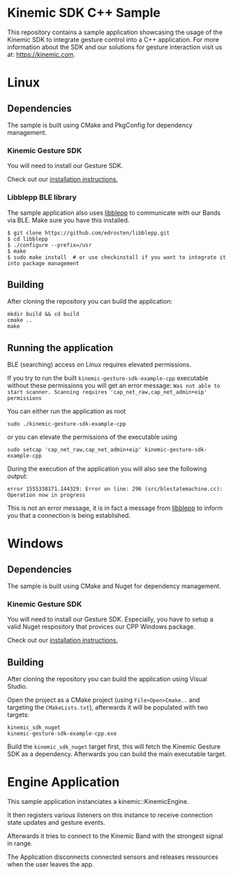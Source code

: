 # Kinemic SDK C++ Sample

This repository contains a sample application showcasing the usage of the Kinemic SDK to integrate gesture control into a C++ application.
For more information about the SDK and our solutions for gesture interaction visit us at: https://kinemic.com.

# Linux

## Dependencies

The sample is built using CMake and PkgConfig for dependency management.

### Kinemic Gesture SDK

You will need to install our Gesture SDK.

Check out our [installation instructions.](https://kinemic.com/en/developerarea/installation/#linux)

### Libblepp BLE library

The sample application also uses [libblepp](https://github.com/edrosten/libblepp) to
communicate with our Bands via BLE. Make sure you have this installed.

```
$ git clone https://github.com/edrosten/libblepp.git
$ cd libblepp
$ ./configure --prefix=/usr
$ make
$ sudo make install  # or use checkinstall if you want to integrate it into package management
```

## Building

After cloning the repository you can build the application:

```
mkdir build && cd build
cmake ..
make
```

## Running the application

BLE (searching) access on Linux requires elevated permissions.

If you try to run the built `kinemic-gesture-sdk-example-cpp` executable without
these permissions you will get an error message: `Was not able to start scanner. Scanning requires 'cap_net_raw,cap_net_admin+eip' permissions`

You can either run the application as root

```
sudo ./kinemic-gesture-sdk-example-cpp
```

or you can elevate the permissions of the
executable using

```
sudo setcap 'cap_net_raw,cap_net_admin+eip' kinemic-gesture-sdk-example-cpp
```

During the execution of the application you will also see the following output:

```
error 1555338171.144329: Error on line: 296 (src/blestatemachine.cc): Operation now in progress
```

This is *not* an error message, it is in fact a message from [libblepp](https://github.com/edrosten/libblepp)
to inform you that a connection is being established.

# Windows

## Dependencies

The sample is built using CMake and Nuget for dependency management.

### Kinemic Gesture SDK

You will need to install our Gesture SDK. Especially, you have to setup a valid Nuget respository that provices our CPP Windows package.

Check out our [installation instructions.](https://kinemic.com/en/developerarea/installation/#windows)

## Building

After cloning the repository you can build the application using Visual Studio.

Open the project as a CMake project (using `File>Open>Cmake..` and targeting the `CMakeLists.txt`), afterwards it will be populated with two targets:

```
kinemic_sdk_nuget
kinemic-gesture-sdk-example-cpp.exe
```

Build the `kinemic_sdk_nuget` target first, this will fetch the Kinemic Gesture SDK as a dependency.
Afterwards you can build the main executable target.

# Engine Application

This sample application instanciates a kinemic::KinemicEngine.

It then registers various listeners on this instance to receive connection state updates and
gesture events.

Afterwards it tries to connect to the Kinemic Band with the strongest signal in
range.

The Application disconnects connected sensors and releases ressources when the user leaves the app.
